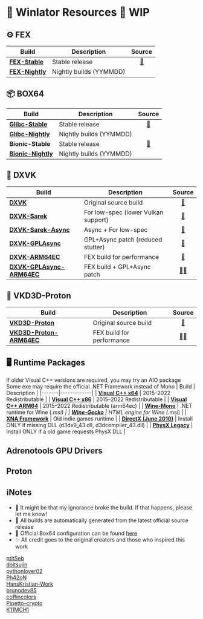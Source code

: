 # 🤖 Winlator Resources 🚧 WIP

## ⚙️ FEX
| Build | Description | Source |
|-------|-------------|:------:|
| [**FEX-Stable**](https://github.com/Arihany/Winlator-Resources/releases/tag/FEX-STABLE) | Stable release | <a href="https://github.com/FEX-Emu/FEX">🔗</a> |
| [**FEX-Nightly**](https://github.com/Arihany/Winlator-Resources/releases/tag/FEX-NIGHTLY) | Nightly builds (YYMMDD) |  |


## 📦 BOX64
| Build | Description | Source |
|-------|-------------|:------:|
| [**Glibc-Stable**](https://github.com/Arihany/Winlator-Resources/releases/tag/BOX64-STABLE) | Stable release | <a href="https://github.com/ptitSeb/box64">🔗</a> |
| [**Glibc-Nightly**](https://github.com/Arihany/Winlator-Resources/releases/tag/BOX64-NIGHTLY) | Nightly builds (YYMMDD) |  |
| **Bionic-Stable** | Stable release | <a href="https://github.com/ptitSeb/box64">🔗</a> |
| [**Bionic-Nightly**](https://github.com/Arihany/Winlator-Resources/releases/tag/BOX64-BIONIC-NIGHTLY) | Nightly builds (YYMMDD) |  |


## 🧩 DXVK
| Build | Description | Source |
|-------|-------------|:------:|
| [**DXVK**](https://github.com/Arihany/Winlator-Resources/releases/tag/DXVK) | Original source build | <a href="https://github.com/doitsujin/dxvk">🔗</a> |
| [**DXVK-Sarek**](https://github.com/Arihany/Winlator-Resources/releases/tag/DXVK-SAREK) | For low-spec (lower Vulkan support) | <a href="https://github.com/pythonlover02/DXVK-Sarek">🔗</a> |
| [**DXVK-Sarek-Async**](https://github.com/Arihany/Winlator-Resources/releases/tag/DXVK-SAREK-ASYNC) | Async + For low-spec | <a href="https://github.com/pythonlover02/DXVK-Sarek/tree/async">🔗</a> |
| [**DXVK-GPLAsync**](https://github.com/Arihany/Winlator-Resources/releases/tag/DXVK-GPLASYNC) | GPL+Async patch (reduced stutter) | <a href="https://gitlab.com/Ph42oN/dxvk-gplasync">🔗</a> |
| [**DXVK-ARM64EC**](https://github.com/Arihany/Winlator-Resources/releases/tag/DXVK-ARM64EC) | FEX build for performance | <a href="https://wiki.fex-emu.com/index.php/Development:ARM64EC">🔗</a> |
| [**DXVK-GPLAsync-ARM64EC**](https://github.com/Arihany/Winlator-Resources/releases/tag/DXVK-GPLASYNC-ARM64EC) | FEX build + GPL+Async patch | <a href="https://gitlab.com/Ph42oN/dxvk-gplasync">🔗</a><a href="https://wiki.fex-emu.com/index.php/Development:ARM64EC">🔗</a> |


## 🌌 VKD3D-Proton
| Build | Description | Source |
|-------|-------------|:------:|
| [**VKD3D-Proton**](https://github.com/Arihany/Winlator-Resources/releases/tag/VKD3D-PROTON) | Original source build | <a href="https://github.com/HansKristian-Work/vkd3d-proton">🔗</a> |
| [**VKD3D-Proton-ARM64EC**](https://github.com/Arihany/Winlator-Resources/releases/tag/VKD3D-PROTON-ARM64EC) | FEX build for performance | <a href="https://github.com/HansKristian-Work/vkd3d-proton">🔗</a><a href="https://wiki.fex-emu.com/index.php/Development:ARM64EC">🔗</a> |

## 🖥️ Runtime Packages
If older Visual C++ versions are required, you may try an AIO package<br>
Some exe may require the official .NET Framework instead of Mono
| Build | Description |
|-------|-------------|
| [**Visual C++ x64**](https://aka.ms/vs/17/release/vc_redist.x64.exe) | 2015–2022 Redistributable |
| [**Visual C++ x86**](https://aka.ms/vs/17/release/vc_redist.x86.exe) | 2015–2022 Redistributable |
| [**Visual C++ ARM64**](https://aka.ms/vs/17/release/vc_redist.arm64.exe) | 2015–2022 Redistributable (arm64ec) |
| [**Wine-Mono**](https://github.com/wine-mono/wine-mono/releases) | .NET runtime for Wine (*.msi) |
| [**Wine-Gecko**](https://dl.winehq.org/wine/wine-gecko/) | HTML engine for Wine (*.msi) |
| [**XNA Framework**](https://download.microsoft.com/download/a/c/2/ac2c903b-e6e8-42c2-9fd7-bebac362a930/xnafx40_redist.msi) | Old indie games runtime |
| [**DirectX (June 2010)**](https://download.microsoft.com/download/8/4/a/84a35bf1-dafe-4ae8-82af-ad2ae20b6b14/directx_Jun2010_redist.exe) | Install ONLY if missing DLL (d3dx9_43.dll, d3dcompiler_43.dll) |
| [**PhysX Legacy**](https://www.nvidia.com/content/DriverDownload-March2009/confirmation.php?url=/Windows/9.13.0604/PhysX-9.13.0604-SystemSoftware-Legacy.msi&lang=us&type=Other) | Install ONLY if a old game requests PhysX DLL |


## Adrenotools GPU Drivers
## Proton


## ℹ️Notes
- 🚧 It might be that my ignorance broke the build. If that happens, please let me know!
- 🤖 All builds are automatically generated from the latest official source release
- 🔗 Official Box64 configuration can be found [here](https://github.com/ptitSeb/box64/blob/main/system/box64.box64rc)
- ✨ All credit goes to the original creators and those who inspired this work

[ptitSeb](https://github.com/ptitSeb)  
[doitsujin](https://github.com/doitsujin)  
[pythonlover02](https://github.com/pythonlover02)  
[Ph42oN](https://gitlab.com/Ph42oN)  
[HansKristian-Work](https://github.com/HansKristian-Work)  
[brunodev85](https://github.com/brunodev85)  
[coffincolors](https://github.com/coffincolors)  
[Pipetto-crypto](https://github.com/Pipetto-crypto)  
[K11MCH1](https://github.com/K11MCH1)

